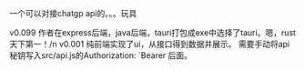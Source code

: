 一个可以对接chatgp api的。。。玩具

v0.099  作者在express后端，java后端，tauri打包成exe中选择了tauri。嗯，rust天下第一！/n
v0.001  纯前端实现了ui，从接口得到数据并展示。
需要手动将api秘钥写入src/api.js的Authorization: `Bearer 后面。

